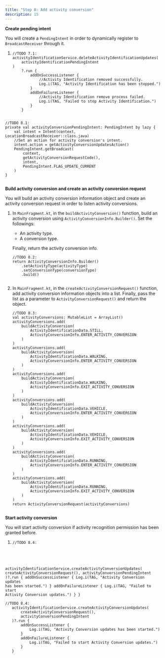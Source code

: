 ```yaml
---
title: "Step 8: Add activity conversion"
description: 15
---
```


**Create pending intent**

You will create a `PendingIntent` in order to dynamically register to `BroadcastReceiver` through it.

1. <pre><div id="copy-button32" class="copy-btn" title="Copy" onclick="copyCode(this.id)"></div><code>//TODO 7.1:
   activityIdentificationService.deleteActivityIdentificationUpdates(
       activityIdentificationPendingIntent
   )
       ?.run {
           addOnSuccessListener {
               //Activity Identification removed successfully.
               Log.i(TAG, "Activity Identification has been stopped.")
           }
           addOnFailureListener {
               //Activity Identification remove process failed.
               Log.i(TAG, "Failed to stop Activity Identification.")
           }
       }
   <span class="pln">
   </span></code></pre>

<pre><div id="copy-button33" class="copy-btn" title="Copy" onclick="copyCode(this.id)"></div><code>//TODO 8.1:
private val activityConversionPendingIntent: PendingIntent by lazy {
    val intent = Intent(context, LocationBroadcastReceiver::class.java)
    //Set an action for activity conversion's intent.
    intent.action = getActivityConversionUpdatesAction()
    PendingIntent.getBroadcast(
        context,
        getActivityConversionRequestCode(),
        intent,
        PendingIntent.FLAG_UPDATE_CURRENT
    )
}
<span class="pln">
</span></code></pre>


**Build activity conversion and create an activity conversion request**

You will build an activity conversion information object and create an activity conversion request in order to listen activity conversions.

1. In `MainFragment.kt`, in the `buildActivityConversion()` function, build an activity conversion using `ActivityConversionInfo.Builder()`. Set the followings: 

   - An activity type.
   - A conversion type.

   Finally, return the activity conversion info.

   <pre><div id="copy-button34" class="copy-btn" title="Copy" onclick="copyCode(this.id)"></div><code>//TODO 8.2:
   return ActivityConversionInfo.Builder()
       .setActivityType(activityType)
       .setConversionType(conversionType)
       .build()
   <span class="pln">
   </span></code></pre>

2. In `MainFragment.kt`, in the `createActivityConversionRequest()` function, add activity conversion information objects into a list. Finally, pass the list as a parameter to `ActivityConversionRequest()` and return the object.

   <pre><div id="copy-button35" class="copy-btn" title="Copy" onclick="copyCode(this.id)"></div><code>//TODO 8.3:
   val activityConversions: MutableList<ActivityConversionInfo> = ArrayList()
   activityConversions.add(
       buildActivityConversion(
           ActivityIdentificationData.STILL,
           ActivityConversionInfo.ENTER_ACTIVITY_CONVERSION
       )
   )
   activityConversions.add(
       buildActivityConversion(
           ActivityIdentificationData.WALKING,
           ActivityConversionInfo.ENTER_ACTIVITY_CONVERSION
       )
   )
   activityConversions.add(
       buildActivityConversion(
           ActivityIdentificationData.WALKING,
           ActivityConversionInfo.EXIT_ACTIVITY_CONVERSION
       )
   )
   activityConversions.add(
       buildActivityConversion(
           ActivityIdentificationData.VEHICLE,
           ActivityConversionInfo.ENTER_ACTIVITY_CONVERSION
       )
   )
   activityConversions.add(
       buildActivityConversion(
           ActivityIdentificationData.VEHICLE,
           ActivityConversionInfo.EXIT_ACTIVITY_CONVERSION
       )
   )
   activityConversions.add(
       buildActivityConversion(
           ActivityIdentificationData.RUNNING,
           ActivityConversionInfo.ENTER_ACTIVITY_CONVERSION
       )
   )
   activityConversions.add(
       buildActivityConversion(
           ActivityIdentificationData.RUNNING,
           ActivityConversionInfo.EXIT_ACTIVITY_CONVERSION
       )
   )
   return ActivityConversionRequest(activityConversions)
   <span class="pln">
   </span></code></pre>

**Start activity conversion**

You will start activity conversion if activity recognition permission has been granted before.

1. <pre><div id="copy-button36" class="copy-btn" title="Copy" onclick="copyCode(this.id)"></div><code>//TODO 8.4:
activityIdentificationService.createActivityConversionUpdates(
       createActivityConversionRequest(),
       activityConversionPendingIntent
   )?.run {
       addOnSuccessListener {
           Log.i(TAG, "Activity Conversion updates has been started.")
       }
       addOnFailureListener {
           Log.i(TAG, "Failed to start Activity Conversion updates.")
       }
   }
   <span class="pln">
   </span></code></pre>
   
   <pre><div id="copy-button36" class="copy-btn" title="Copy" onclick="copyCode(this.id)"></div><code>//TODO 8.4:
   activityIdentificationService.createActivityConversionUpdates(
       createActivityConversionRequest(),
       activityConversionPendingIntent
   )?.run {
       addOnSuccessListener {
           Log.i(TAG, "Activity Conversion updates has been started.")
       }
       addOnFailureListener {
           Log.i(TAG, "Failed to start Activity Conversion updates.")
       }
   }
   <span class="pln">
   </span></code></pre>
